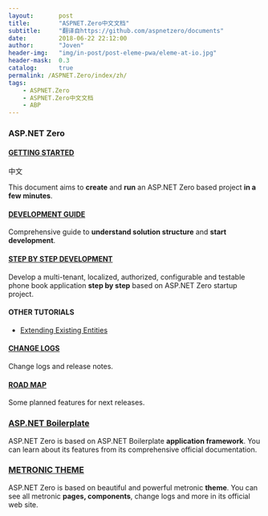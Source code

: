 ```yaml
---
layout:       post
title:        "ASPNET.Zero中文文档"
subtitle:     "翻译自https://github.com/aspnetzero/documents"
date:         2018-06-22 22:12:00
author:       "Joven"
header-img:   "img/in-post/post-eleme-pwa/eleme-at-io.jpg"
header-mask:  0.3
catalog:      true
permalink: /ASPNET.Zero/index/zh/
tags:
    - ASPNET.Zero
    - ASPNET.Zero中文文档
    - ABP
---
```

### ASP.NET Zero

#### [GETTING STARTED](Getting-Started.md)

中文

This document aims to **create** and **run** an ASP.NET Zero based
project **in a few minutes**.

#### [DEVELOPMENT GUIDE](Development-Guide.md)

Comprehensive guide to **understand solution structure** and **start development**.

#### [STEP BY STEP DEVELOPMENT](Developing-Step-By-Step.md)

Develop a multi-tenant, localized, authorized, configurable and
testable phone book application **step by step** based on ASP.NET Zero
startup project.

#### OTHER TUTORIALS

-   [Extending Existing Entities](Extending-Existing-Entities.md)

#### [CHANGE LOGS](Change-Logs.md)

Change logs and release notes.

#### [ROAD MAP](Road-Map.md)

Some planned features for next releases.

### [ASP.NET Boilerplate](https://aspnetboilerplate.com/Pages/Documents)

ASP.NET Zero is based on ASP.NET Boilerplate **application framework**.
You can learn about its features from its comprehensive official
documentation.

### [METRONIC THEME](http://www.keenthemes.com/preview/metronic/)

ASP.NET Zero is based on beautiful and powerful metronic **theme**. You
can see all metronic **pages, components**, change logs and more in its
official web site.
